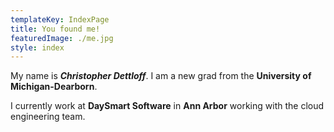 ```yaml
---
templateKey: IndexPage
title: You found me!
featuredImage: ./me.jpg
style: index
---
```


My name is **_Christopher Dettloff_**. I am a new grad from the **University of Michigan-Dearborn**.

I currently work at **DaySmart Software** in **Ann Arbor** working with the cloud engineering team.
